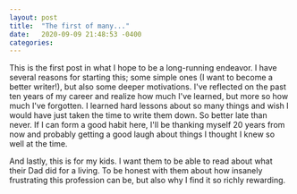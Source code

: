 ```yaml
---
layout: post
title:  "The first of many..."
date:   2020-09-09 21:48:53 -0400
categories: 
---
```

This is the first post in what I hope to be a long-running endeavor.  I have several reasons for starting this; some simple ones (I want to become a better writer!), but also some deeper motivations.  I've reflected on the past ten years of my career and realize how much I've learned, but more so how much I've forgotten.  I learned hard lessons about so many things and wish I would have just taken the time to write them down.  So better late than never.  If I can form a good habit here, I'll be thanking myself 20 years from now and probably getting a good laugh about things I thought I knew so well at the time.

And lastly, this is for my kids.  I want them to be able to read about what their Dad did for a living.  To be honest with them about how insanely frustrating this profession can be, but also why I find it so richly rewarding.
